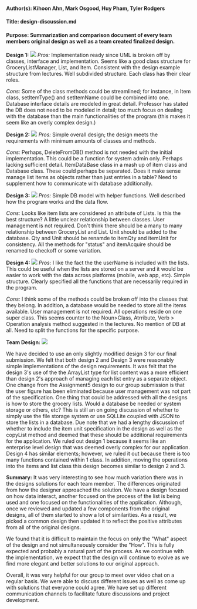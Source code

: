 #### Author(s): Kihoon Ahn, Mark Osgood, Huy Pham, Tyler Rodgers	

#### Title: design-discussion.md

#### Purpose: Summarization and comparison document of every team members original design as well as a team created finalized design.

**Design 1:**
![](../Design-Individual/kahn30/design1.png)
*Pros:*
Implementation ready since UML is broken off by classes, interface and implementation. Seems like a good class structure for GroceryListManager, List, and Item. Consistent with the design example structure from lectures. Well subdivided structure. Each class has their clear roles.

*Cons:*
Some of the class methods could be streamlined; for instance, in Item class, setItemType() and setItemName could be combined into one. Database interface details are modeled in great detail. Professor has stated the DB does not need to be modeled in detail; too much focus on dealing with the database than the main functionalities of the program (this makes it seem like an overly complex design.)

**Design 2:**
![](../Design-Individual/mosgood3/design2.png)
*Pros:*
Simple overall design; the design meets the requirements with minimum amounts of classes and methods.

*Cons:*
Perhaps, DeleteFromDB() method is not needed with the initial implementation. This could be a function for system admin only. Perhaps lacking sufficient detail. ItemDataBase class in a mash up of item class and Database class. These could perhaps be separated. Does it make sense manage list items as objects rather than just entries in a table? Need to supplement how to communicate with database additionally.

**Design 3:**
![](../Design-Individual/hpham46/design3.png)
*Pros:*
Simple DB model with helper functions. Well described how the program works and the data flow.

*Cons:*
Looks like item lists are considered an attribute of Lists. Is this the best structure? A little unclear relationship between classes. User management is not required. Don't think there should be a many to many relationship between GroceryList and List. Unit should ba added to the database. Qty and Unit should be renamde to itemQty and itemUnit for consistency. All the methods for "status" and itemAcquire should be renamed to checkoff or some variation.

**Design 4:**
![](../Design-Individual/trodgers30/design4.png)
*Pros:*
I like the fact the the userName is included with the lists. This could be useful when the lists are stored on a server and it would be easier to work with the data across platforms (mobile, web app, etc). Simple structure. Clearly specified all the functions that are necessarily required in the program.

*Cons:*
I think some of the methods could be broken off into the classes that they belong. In addition, a database would be needed to store all the items available. User management is not required. All operations reside on one super class. This seems counter to the Noun>Class, Atrribute, Verb > Operation analysis method suggested in the lectures. No mention of DB at all. Need to split the functions for the specific purpose.

**Team Design:**
![](team_design.png)

We have decided to use an only slightly modified design 3 for our final submission. We felt that both design 2 and Design 3 were reasonably simple implementations of the design requirements. It was felt that the design 3's use of the the ArrayList type for list content was a more efficient than design 2's approach of managing each list entry as a separate object. One change from the Assignment5 design to our group submission is that the user figure has been eliminated because user management was not part of the specification. One thing that could be addressed with all the designs is how to store the grocery lists. Would a database be needed or system storage or others, etc? This is still an on going discussion of whether to simply use the file storage system or use SQLLite coupled with JSON to store the lists in a database. Due note that we had a lengthy discussion of whether to include the item unit specification in the design as well as the copyList method and deemed that these should be additional requirements for the application. We ruled out design 1 because it seems like an enterprise level design that was deemed overly complex for our application. Design 4 has similar elements; however, we ruled it out because there is too many functions contained within 1 class. In addition, moving the operations into the items and list class this design becomes similar to design 2 and 3. 

**Summary:**
It was very interesting to see how much variation there was in the designs solutions for each team member. The differences originated from how the designer approached the solution. We have a design focused on how data interact, another focused on the process of the list is being used and one focused on the functionalities of the application. Although, once we reviewed and updated a few components from the original designs, all of them started to show a lot of similarities. As a result, we picked a common design then updated it to reflect the positive attributes from all of the original designs.

We found that it is difficult to maintain the focus on only the "What" aspect of the design and not simultaneously consider the "How". This is fully expected and probably a natural part of the process. As we continue with the implementation, we expect that the design will continue to evolve as we find more elegant and better solutions to our original approach. 

Overall, it was very helpful for our group to meet over video chat on a regular basis. We were able to discuss different issues as well as come up with solutions that everyone could agree. We have set up different communication channels to facilitate future discussions and project development.
